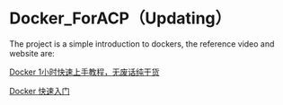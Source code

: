 # Docker_ForACP（Updating）

The project is a simple introduction to dockers, the reference video and website are:

[Docker 1小时快速上手教程，无废话纯干货](https://www.bilibili.com/video/BV11L411g7U1/?share_source=copy_web&vd_source=fffc49a66c25469755e54e5ddf015f57)

[Docker 快速入门](https://docker.easydoc.net/)

